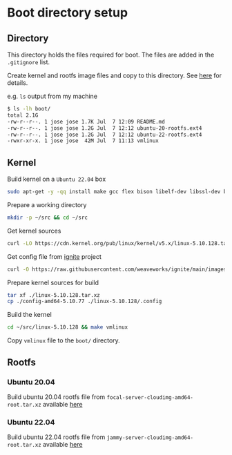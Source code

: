 # Boot directory setup

## Directory

This directory holds the files required for boot. The files are added in the `.gitignore` list.

Create kernel and rootfs image files and copy to this directory.
See [here](https://github.com/firecracker-microvm/firecracker/blob/master/docs/rootfs-and-kernel-setup.md) for details.

e.g. `ls` output from my machine

```bash
$ ls -lh boot/
total 2.1G
-rw-r--r--. 1 jose jose 1.7K Jul  7 12:09 README.md
-rw-r--r--. 1 jose jose 1.2G Jul  7 12:12 ubuntu-20-rootfs.ext4
-rw-r--r--. 1 jose jose 1.2G Jul  7 12:12 ubuntu-22-rootfs.ext4
-rwxr-xr-x. 1 jose jose  42M Jul  7 11:13 vmlinux
```

## Kernel

Build kernel on a `Ubuntu 22.04` box

```bash
sudo apt-get -y -qq install make gcc flex bison libelf-dev libssl-dev bc
```

Prepare a working directory

```bash
mkdir -p ~/src && cd ~/src
```

Get kernel sources

```bash
curl -LO https://cdn.kernel.org/pub/linux/kernel/v5.x/linux-5.10.128.tar.xz
```

Get config file from [ignite](https://github.com/weaveworks/ignite) project

```bash
curl -O https://raw.githubusercontent.com/weaveworks/ignite/main/images/kernel/generated/config-amd64-5.10.77
```

Prepare kernel sources for build

```bash
tar xf ./linux-5.10.128.tar.xz
cp ./config-amd64-5.10.77 ./linux-5.10.128/.config
```

Build the kernel

```bash
cd ~/src/linux-5.10.128 && make vmlinux
```

Copy `vmlinux` file to the `boot/` directory.

## Rootfs

### Ubuntu 20.04

Build ubuntu 20.04 rootfs file from `focal-server-cloudimg-amd64-root.tar.xz` available [here](http://cloud-images.ubuntu.com/focal/current/)

### Ubuntu 22.04

Build ubuntu 22.04 rootfs file from `jammy-server-cloudimg-amd64-root.tar.xz` available [here](http://cloud-images.ubuntu.com/jammy/current/)
